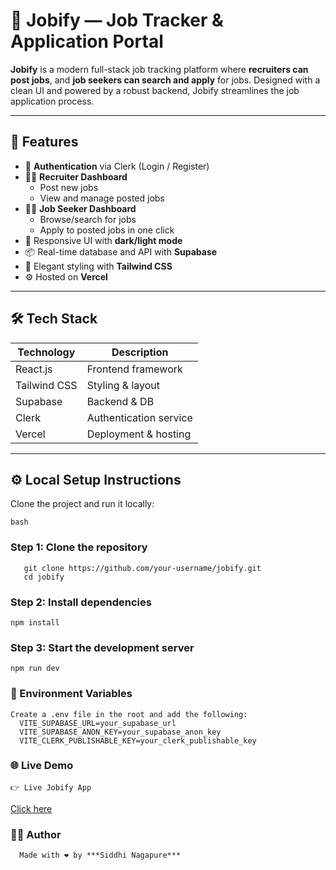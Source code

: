 # 💼 Jobify — Job Tracker & Application Portal

**Jobify** is a modern full-stack job tracking platform where **recruiters can post jobs**, and **job seekers can search and apply** for jobs. Designed with a clean UI and powered by a robust backend, Jobify streamlines the job application process.

---

## 🚀 Features

- 🔐 **Authentication** via Clerk (Login / Register)
- 🧑‍💼 **Recruiter Dashboard**
  - Post new jobs
  - View and manage posted jobs
- 👩‍💻 **Job Seeker Dashboard**
  - Browse/search for jobs
  - Apply to posted jobs in one click
- 🌈 Responsive UI with **dark/light mode**
- 📦 Real-time database and API with **Supabase**
- 🎨 Elegant styling with **Tailwind CSS**
- ⚙️ Hosted on **Vercel**

---

## 🛠 Tech Stack

| Technology     | Description              |
|----------------|--------------------------|
| React.js       | Frontend framework       |
| Tailwind CSS   | Styling & layout         |
| Supabase       | Backend & DB             |
| Clerk          | Authentication service   |
| Vercel         | Deployment & hosting     |

---


## ⚙️ Local Setup Instructions

Clone the project and run it locally:

```bash```
### Step 1: Clone the repository
       git clone https://github.com/your-username/jobify.git
       cd jobify


### Step 2: Install dependencies
    npm install

### Step 3: Start the development server
    npm run dev


### 🔑 Environment Variables
    Create a .env file in the root and add the following:
      VITE_SUPABASE_URL=your_supabase_url
      VITE_SUPABASE_ANON_KEY=your_supabase_anon_key
      VITE_CLERK_PUBLISHABLE_KEY=your_clerk_publishable_key
### 🌐 Live Demo
    👉 Live Jobify App
 <a href='https://jobify-three-wine.vercel.app/'>Click here</a>

### 👩‍🎓 Author
      Made with ❤️ by ***Siddhi Nagapure***
